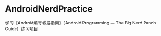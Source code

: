 AndroidNerdPractice
===================

学习《Android编号权威指南》（Android Programming — The Big Nerd Ranch Guide）练习项目
